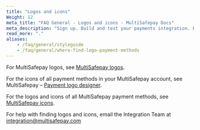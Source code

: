 ```yaml
---
title: "Logos and icons"
Weight: 12
meta_title: "FAQ General - Logos and icons - MultiSafepay Docs"
meta_description: "Sign up. Build and test your payments integration. Explore our products and services. Use our API Reference, SDKs, and wrappers. Get support."
read_more: "."
aliases:
    - /faq/general/styleguide
    - /faq/general/where-find-logo-payment-methods
--- 
```

For MultiSafepay logos, see [MultiSafepay logos](https://github.com/MultiSafepay/MultiSafepay-logos).

For the icons of all payment methods in your MultiSafepay account, see MultiSafepay – [Payment logo designer](https://merchant.multisafepay.com/payment-logo-designer).

For the logos and icons of all MultiSafepay payment methods, see [MultiSafepay icons](https://github.com/MultiSafepay/MultiSafepay-icons).

For help with finding logos and icons, email the Integration Team at <integration@multisafepay.com>

